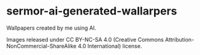 # sermor-ai-generated-wallarpers

Wallpapers created by me using AI.

Images released under CC BY-NC-SA 4.0 (Creative Commons Attribution-NonCommercial-ShareAlike 4.0 International) license.
